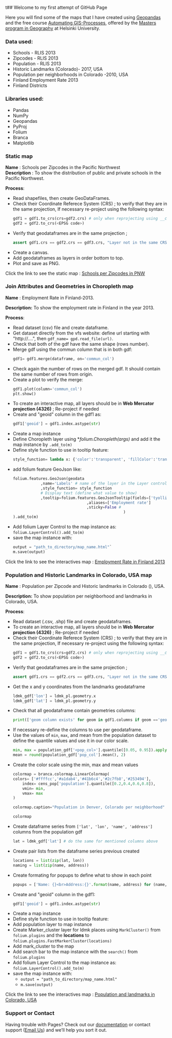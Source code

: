 t## Welcome to my first attempt of GitHub Page

Here you will find some of the maps that I have created using [Geopandas](https://geopandas.org/) and the free course [Automating GIS-Processes](https://autogis-site.readthedocs.io/en/latest/index.html), 
offered by the [Masters program in Geography](https://www.helsinki.fi/en/admissions/degree-programmes/geography-masters-programme) at Helsinki University.

### Data used:
- Schools - RLIS 2013
- Zipcodes - RLIS 2013
- Population - RLIS 2013
- Historic Landmarks (Colorado)- 2017, USA
- Population per neighborhoods in Colorado -2010, USA
- Finland Employment Rate 2013
- Finland Districts

### Libraries used:
- Pandas
- NumPy
- Geopandas
- PyProj
- Folium
- Branca
- Matplotlib


### Static map
**Name** : 
Schools per Zipcodes in the Pacific Northwest<br>
**Description** :
To show the distribution of public and private schools in the Pacific Northwest.

**Process**:
- Read shapefiles, then create GeoDataFrames.
- Check their Coordinate Referece System (CRS) ; to verify that they are in the same projection, If necessary re-project using the following syntax: 
	```python
	gdf1 = gdf1.to_crs(crs=gdf2.crs) # only when reprojecting using __crs__ from another gdf.
	gdf2 = gdf2.to_crs(<EPSG code>)
	```
- Verify that	geodataframes are in the same projection ; 
	```python
	assert gdf1.crs == gdf2.crs == gdf3.crs, "Layer not in the same CRS"
	```
- Create a canvas.
- Add geodataframes as layers in order bottom to top.
- Plot and save as PNG.

Click the link to see the static map : [Schools per Zipcodes in PNW](https://gustacro.github.io/AutoGIS_2019/SchoolsPerZipcode.png)

### Join Attributes and Geometries in Choropleth map
**Name** : 
Employment Rate in Finland-2013.

**Description:** 
To show the employment rate in Finland in the year 2013.

**Process**:
- Read dataset (csv) file and create dataframe.
- Get dataset directly from the vfs website: define url starting with "http://....", then `gdf_name= gpd.read_file(url)`.
- Check that both of the gdf have the same shape (rows number).
- Merge gdf using the commun column that is in both gdf:
	```python
	gdf1= gdf1.merge(dataframe, on='commun_col')
	```
- Check again the number of rows on the merged gdf. It should contain the same number of rows from origin.
- Create a plot to verify the merge:
	```python
	gdf1.plot(column='commun_col')
	plt.show()
	```
- To create an interactive map, all layers should be in __Web Mercator projection (4326)__ ; Re-project if needed 
- Create and "geoid" column in the gdf1 as:
	```python
	gdf1['geoid'] = gdf1.index.astype(str)
	```
- Create a map instance
- Define Choropleth layer using **folium.Choropleth(*args)** and add it the map instance by `.add_to(m)`
- Define style function to use in tooltip feature: 
	```python
	style_function= lambda x: {'color':'transparent', 'fillColor':'transparent', 'weight': 0}
	```
- add folium feature GeoJson like:
	```python
	folium.features.GeoJson(geodata
      			,name='Labels' # name of the layer in the Layer control
     			,style_function= style_function 
      			# Display text (define what value to show)
      			,tooltip=folium.features.GeoJsonTooltip(fields=['tyollisyys'] # colunm display in popup
									,aliases=['Employment rate'] 
									,sticky=False # 
                                    				)
	).add_to(m)
	```
- Add folium Layer Control to the map instance as: `folium.LayerControl().add_to(m)`
- save the map instance with:
	```python
	output = "path_to_directory/map_name.html"`
	m.save(output)
	```
Click the link to see the interactives map : [Employment Rate in Finland 2013](https://gustacro.github.io/AutoGIS_2019/PNW_schoolsPerZipcode.html)


### Population and Historic Landmarks in Colorado, USA map
**Name** : 
Population per Zipcode and Historic landmarks in Colorado (), USA.

**Description:** 
To show population per neighborhood and landmarks in Colorado, USA.

**Process**:
- Read dataset (.csv, .shp) file and create geodataframes.
- To create an interactive map, all layers should be in __Web Mercator projection (4326)__ ; Re-project if needed 
- Check their Coordinate Referece System (CRS) ; to verify that they are in the same projection, If necessary  re-project using the following syntax: 
	```python
	gdf1 = gdf1.to_crs(crs=gdf2.crs) # only when reprojecting using __crs__ from another gdf.
	gdf2 = gdf2.to_crs(<EPSG code>)
	```
- Verify that geodataframes are in the same projection ; 
	```python
	assert gdf1.crs == gdf2.crs == gdf3.crs, "Layer not in the same CRS"`
	```
- Get the x and y coordinates from the landmarks geodataframe
	```python
	ldmk_gdf['lon'] = ldmk_pl.geometry.x
	ldmk_gdf['lat'] = ldmk_pl.geometry.y 
	```
- Check that all geodataframe contain geometries columns:
	```python
	print(['geom column exists' for geom in gdf1.columns if geom =='geometry'])`. Do same with all geodataframes
	```
- If necessary re-define the columns to use per geodataframe.
- Use the values of `min`, `max`, and mean from the population dataset to define the quantile values and use it in our color scale.
	```python
	min, max = population_gdf['<pop_col>'].quantile([0.05, 0.95]).apply(lambda x: round(x, 2))	
	mean = round(population_gdf['pop_col'].mean(), 2) 
	```
- Create the color scale using the min, max and mean values
	```python
	colormap = branca.colormap.LinearColormap(
	colors= ['#ffffcc','#a1dab4','#41b6c4','#2c7fb8','#253494'],
		index= cens_pop['population'].quantile([0.2,0.4,0.6,0.8]),
		vmin= min,
		vmax= max
	)

	colormap.caption="Population in Denver, Colorado per neighborhood"

	colormap
	```
- Create dataframe series from `['lat', 'lon', 'name', 'address']` columns from the population gdf
	```python
	lat = ldmk_gdf['lat'] # do the same for mentioned columns above
	```
- Create pair lists from the dataframe series previous created
	```python
	locations = list(zip(lat, lon))
	naming = list(zip(name, address))
	```
- Create formating for popups to define what to show in each point
	```python
	popups = ['Name: {}<br>Address:{}'.format(name, address) for (name, address) in naming]
	```
- Create and "geoid" column in the gdf1:
	```python
	gdf1['geoid'] = gdf1.index.astype(str)
	```
- Create a map instance
- Define style function to use in tooltip feature:
- Add population layer to map instance
- Create Marker_cluster layer for ldmk places using `MarkCluster()` from `folium.plugins` and the __locations__ to `folium.plugins.FastMarkerCluster(locations)`
- Add mark_cluster to the map
- Add search bar to the map instance with the `search()` from `folium.plugins`
- Add folium Layer Control to the map instance as: `folium.LayerControl().add_to(m)`
- save the map instance with:
	- `output = "path_to_directory/map_name.html"`
	- `m.save(output)`

Click the link to see the interactives map : [Population and landmarks in Colorado, USA](https://gustacro.github.io/AutoGIS_2019/cluster_landmarks_Denver.html)

		
### Support or Contact

Having trouble with Pages? Check out our [documentation](https://github.com/Gustacro/AutoGIS_2019/tree/master/lesson_5/scripts) or contact support (<a href="mailto:someone@yoursite.com?subject=Mail from Our Site">Email Us</a>) and we’ll help you sort it out.

